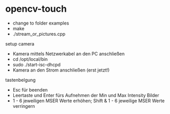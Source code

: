 opencv-touch
============

- change to folder examples 
- make
- ./stream_or_pictures.cpp

setup camera
- Kamera mittels Netzwerkabel an den PC anschließen
- cd /opt/local/bin
- sudo ./start-isc-dhcpd 
- Kamera an den Strom anschließen (erst jetzt!)

tastenbelgung
- Esc für beenden
- Leertaste und Enter fürs Aufnehmen der Min und Max Intensity Bilder
- 1 - 6 jeweiligen MSER Werte erhöhen; Shift & 1 - 6 jeweilige MSER Werte verringern

